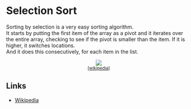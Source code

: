 # Selection Sort

Sorting by selection is a very easy sorting algorithm. <br />
It starts by putting the first item of the array as a pivot and it iterates over the entire array, checking to see if the pivot is smaller than the item. If it is higher, it switches locations. <br />
And it does this consecutively, for each item in the list.



<p align="center">
  <img src="https://upload.wikimedia.org/wikipedia/commons/9/94/Selection-Sort-Animation.gif" /><br />
  <sub><a href="https://pt.wikipedia.org/wiki/Selection_sort">[wikipedia]</a></sub>
</p>

## Links
- [Wikipedia](https://en.wikipedia.org/wiki/Selection_sort)
